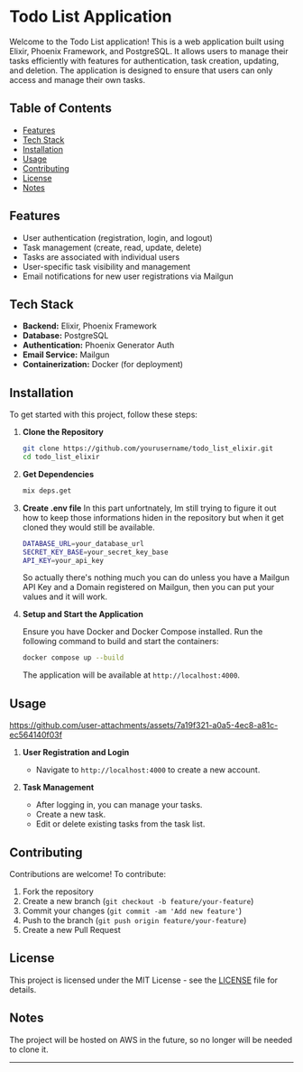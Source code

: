 # Todo List Application

Welcome to the Todo List application! This is a web application built using Elixir, Phoenix Framework, and PostgreSQL. It allows users to manage their tasks efficiently with features for authentication, task creation, updating, and deletion. The application is designed to ensure that users can only access and manage their own tasks.

## Table of Contents

- [Features](#features)
- [Tech Stack](#tech-stack)
- [Installation](#installation)
- [Usage](#usage)
- [Contributing](#contributing)
- [License](#license)
- [Notes](#notes)

## Features

- User authentication (registration, login, and logout)
- Task management (create, read, update, delete)
- Tasks are associated with individual users
- User-specific task visibility and management
- Email notifications for new user registrations via Mailgun

## Tech Stack

- **Backend:** Elixir, Phoenix Framework
- **Database:** PostgreSQL
- **Authentication:** Phoenix Generator Auth
- **Email Service:** Mailgun
- **Containerization:** Docker (for deployment)

## Installation

To get started with this project, follow these steps:

1. **Clone the Repository**

   ```sh
   git clone https://github.com/yourusername/todo_list_elixir.git
   cd todo_list_elixir
   ```

2. **Get Dependencies**

   ```sh
   mix deps.get
   ```
3. **Create .env file**
   In this part unfortnately, Im still trying to figure it out how to keep those informations hiden in the repository but when it get cloned they would still be available.
   ```sh
   DATABASE_URL=your_database_url
   SECRET_KEY_BASE=your_secret_key_base
   API_KEY=your_api_key
   ```
   So actually there's nothing much you can do unless you have a Mailgun API Key and a Domain registered on Mailgun, then you can put your values and it will work.

4. **Setup and Start the Application**

   Ensure you have Docker and Docker Compose installed. Run the following command to build and start the containers:

   ```sh
   docker compose up --build
   ```

   The application will be available at `http://localhost:4000`.

## Usage

https://github.com/user-attachments/assets/7a19f321-a0a5-4ec8-a81c-ec564140f03f

1. **User Registration and Login**

   - Navigate to `http://localhost:4000` to create a new account.

2. **Task Management**

   - After logging in, you can manage your tasks.
   - Create a new task.
   - Edit or delete existing tasks from the task list.

## Contributing

Contributions are welcome! To contribute:

1. Fork the repository
2. Create a new branch (`git checkout -b feature/your-feature`)
3. Commit your changes (`git commit -am 'Add new feature'`)
4. Push to the branch (`git push origin feature/your-feature`)
5. Create a new Pull Request

## License

This project is licensed under the MIT License - see the [LICENSE](LICENSE) file for details.

## Notes

The project will be hosted on AWS in the future, so no longer will be needed to clone it.

---
